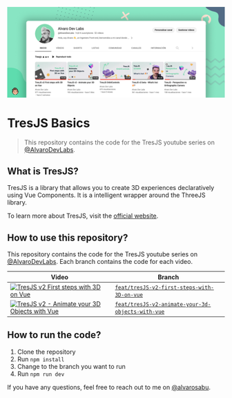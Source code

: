 ![repository-banner.png](/public/repo-banner.png)

# TresJS Basics 

> This repository contains the code for the TresJS youtube series on [@AlvaroDevLabs](https://www.youtube.com/playlist?list=PLi-X1Ojrrmi_V15dXJf_XKdss0dlDzSwa).

## What is TresJS?

TresJS is a library that allows you to create 3D experiences declaratively using Vue Components. It is a intelligent wrapper around the ThreeJS library.

To learn more about TresJS, visit the [official website](https://tresjs.org/).

## How to use this repository?

This repository contains the code for the TresJS youtube series on [@AlvaroDevLabs](https://www.youtube.com/AlvaroDevLabs). Each branch contains the code for each video.

| Video | Branch |
| --- | --- |
| [![TresJS v2 First steps with 3D on Vue](https://i.ytimg.com/vi/k2ntrRtR8wc/hqdefault.jpg?sqp=-oaymwEcCNACELwBSFXyq4qpAw4IARUAAIhCGAFwAcABBg==&rs=AOn4CLAFz1U3xQ8HtQsda-zqMRhaqbOOsQ)](https://youtu.be/2Z3Z3YqQ5qo) | [`feat/tresJS-v2-first-steps-with-3D-on-vue`](https://github.com/alvarosabu/tresjs-basics/tree/feat/tresJS-v2-first-steps-with-3D-on-vue) |
| [![TresJS v2 - Animate your 3D Objects with Vue](https://i.ytimg.com/vi/bDWdikyqfjk/hqdefault.jpg?sqp=-oaymwEcCNACELwBSFXyq4qpAw4IARUAAIhCGAFwAcABBg==&rs=AOn4CLDrjizaX4e_1H_-bO_nqZeu_5zySw)](https://youtu.be/bDWdikyqfjk) | [`feat/tresJS-v2-animate-your-3d-objects-with-vue`](https://github.com/alvarosabu/tresjs-basics/tree/feat/tresJS-v2-animate-your-3d-objects-with-vue) |


## How to run the code?

1. Clone the repository
2. Run `npm install`
3. Change to the branch you want to run
4. Run `npm run dev`

If you have any questions, feel free to reach out to me on [@alvarosabu](https://twitter.com/alvarosabu).